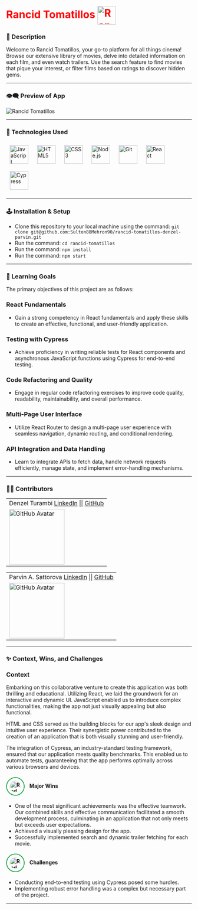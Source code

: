 <div>
    <h1 style="color:red; display: inline;">
      Rancid Tomatillos
      <img src="https://github.com/Sulton88Mehron90/rancid-tomatillos-denzel-parvin/blob/Feat/videos/src/images/Tomatillo.png" 
         alt="Rancid Tomatillos Logo" 
         width="50" 
         style="vertical-align: middle; display: inline;" />
    </h1>
</div>

### 🔖 Description

Welcome to Rancid Tomatillos, your go-to platform for all things cinema! Browse our extensive library of movies, delve into detailed information on each film, and even watch trailers. Use the search feature to find movies that pique your interest, or filter films based on ratings to discover hidden gems.

---
### 👁️‍🗨️ Preview of App
![Rancid Tomatillos](https://github.com/Sulton88Mehron90/rancid-tomatillos-denzel-parvin/blob/main/src/images/Rancid-Tomatillos.gif)

<!-- ---
### 🖇️ Deployed Link

[Open the app here](https://rancid-tomatillos-denzel-parvin.vercel.app/) -->

<!-- --- 
### 🌐 Live Demo

[Open the app here](https://rancid-tomatillos-denzel-parvin.vercel.app/)

--- -->
---
### 🧱 Technologies Used 

<div>  
  <a href="https://www.javascript.com/" target="_blank"><img style="margin: 10px" src="https://profilinator.rishav.dev/skills-assets/javascript-original.svg" alt="JavaScript" height="50" /></a>  
  <a href="https://en.wikipedia.org/wiki/HTML5" target="_blank"><img style="margin: 10px" src="https://profilinator.rishav.dev/skills-assets/html5-original-wordmark.svg" alt="HTML5" height="50" /></a>  
  <a href="https://www.w3schools.com/css/" target="_blank"><img style="margin: 10px" src="https://profilinator.rishav.dev/skills-assets/css3-original-wordmark.svg" alt="CSS3" height="50" /></a>  
  <a href="https://nodejs.org/" target="_blank"><img style="margin: 10px" src="https://profilinator.rishav.dev/skills-assets/nodejs-original-wordmark.svg" alt="Node.js" height="50" /></a>  
  <a href="https://github.com/" target="_blank"><img style="margin: 10px" src="https://profilinator.rishav.dev/skills-assets/git-scm-icon.svg" alt="Git" height="50" /></a>  
  <a href="https://react.dev/" target="_blank"><img style="margin: 10px" src="https://profilinator.rishav.dev/skills-assets/react-original-wordmark.svg" alt="React" height="50" /></a>  
  <a href="https://docs.cypress.io/guides/overview/why-cypress" target="_blank"><img style="margin: 10px" src="https://encrypted-tbn0.gstatic.com/images?q=tbn:ANd9GcQoXfntUBC8eXPGA7V8dQp74I5Xofeze3tnRua5hKQkd0ofyH0cy5mJm3_Y-zPhHO2ty9k&usqp=CAU" alt="Cypress" height="50" /></a>  
</div>

---

### 🕹️ Installation & Setup 

- Clone this repository to your local machine using the command: `git clone git@github.com:Sulton88Mehron90/rancid-tomatillos-denzel-parvin.git`
- Run the command: `cd rancid-tomatillos`
- Run the command: `npm install`
- Run the command: `npm start`

---

### 🌱 Learning Goals

The primary objectives of this project are as follows:

### React Fundamentals
- Gain a strong competency in React fundamentals and apply these skills to create an effective, functional, and user-friendly application.

### Testing with Cypress
- Achieve proficiency in writing reliable tests for React components and asynchronous JavaScript functions using Cypress for end-to-end testing.

### Code Refactoring and Quality
- Engage in regular code refactoring exercises to improve code quality, readability, maintainability, and overall performance.

### Multi-Page User Interface
- Utilize React Router to design a multi-page user experience with seamless navigation, dynamic routing, and conditional rendering.

### API Integration and Data Handling
- Learn to integrate APIs to fetch data, handle network requests efficiently, manage state, and implement error-handling mechanisms.

---

### 🤝🏼 Contributors

<!-- - [Denzel Turambi](https://github.com/Denzel-Turambi)
- [Parvin A. Sattorova](https://github.com/Sulton88Mehron90) -->

<table>
    <tr>
        <td> Denzel Turambi
            <a href="https://www.linkedin.com/in/denzel-turambi-71a298267/">LinkedIn</a> || 
            <a href="https://github.com/Denzel-Turambi">GitHub</a> 
        </td>
    </tr>
    <tr>
        <td><img src="https://github.com/Denzel-Turambi.png" alt="GitHub Avatar" width="150"></td>
    </tr>
</table>


<table>
    <tr>
        <td> Parvin A. Sattorova 
            <a href="https://www.linkedin.com/in/parvin-sattorova-edwards-357526b3/">LinkedIn</a> || 
            <a href="https://github.com/Sulton88Mehron90">GitHub</a> 
        </td>
    </tr>
    <tr>
        <td><img src="https://avatars.githubusercontent.com/u/119267809?v=4" alt="GitHub Avatar" width="150"></td>
    </tr>
</table>

<!-- <table>
    <tr>
        <td> Denzel Turambi
            <a href="https://www.linkedin.com/in/denzel-turambi-71a298267/">LinkedIn</a> || 
            <a href="https://github.com/Denzel-Turambi">GitHub</a> 
        </td>
        <td><img src="https://github.com/Sulton88Mehron90/rancid-tomatillos-denzel-parvin/blob/Feat/videos/src/images/Tomatillo.png" alt="Rancid Tomatillos Logo" width="50" style="vertical-align:middle"/></td>
    </tr>
    <tr>
        <td><img src="https://github.com/Denzel-Turambi.png" alt="GitHub Avatar" width="150"></td>
    </tr>
</table>


<table>
    <tr>
        <td> Parvin A. Sattorova 
            <a href="https://www.linkedin.com/in/parvin-sattorova-edwards-357526b3/">LinkedIn</a> || 
            <a href="https://github.com/Sulton88Mehron90">GitHub</a> 
        </td>
        <td><img src="https://github.com/Sulton88Mehron90/rancid-tomatillos-denzel-parvin/blob/Feat/videos/src/images/Tomatillo.png" alt="Rancid Tomatillos Logo" width="50" style="vertical-align:middle"/></td>
    </tr>
    <tr>
        <td><img src="https://avatars.githubusercontent.com/u/119267809?v=4" alt="GitHub Avatar" width="150"></td>
    </tr>
</table> -->

---

### ✨ Context, Wins, and Challenges

### Context
Embarking on this collaborative venture to create this application was both thrilling and educational. Utilizing React, we laid the groundwork for an interactive and dynamic UI. JavaScript enabled us to introduce complex functionalities, making the app not just visually appealing but also functional.

HTML and CSS served as the building blocks for our app's sleek design and intuitive user experience. Their synergistic power contributed to the creation of an application that is both visually stunning and user-friendly.

The integration of Cypress, an industry-standard testing framework, ensured that our application meets quality benchmarks. This enabled us to automate tests, guaranteeing that the app performs optimally across various browsers and devices.

 <h4>
    <img src="https://github.com/Sulton88Mehron90/rancid-tomatillos-denzel-parvin/blob/Feat/videos/src/images/redTomato.png" 
         alt="Red Tomato Logo" 
         style="width: 30px; margin-right: 10px; border: 2px solid rgb(11, 166, 52); border-radius: 50%; padding: 8px; transition: transform 0.3s ease, box-shadow 0.3s ease-in-out; transform-origin: right; vertical-align: middle;" />
    Major Wins
  </h4>
  
- One of the most significant achievements was the effective teamwork. Our combined skills and effective communication facilitated a smooth development process, culminating in an application that not only meets but exceeds user expectations.
- Achieved a visually pleasing design for the app.
- Successfully implemented search and dynamic trailer fetching for each movie.

<h4>
  <img src="https://github.com/Sulton88Mehron90/rancid-tomatillos-denzel-parvin/blob/Feat/videos/src/images/redTomato.png" 
       alt="Red Tomato Logo" 
       style="width: 30px; margin-right: 10px; border: 2px solid rgb(11, 166, 52); border-radius: 50%; padding: 8px; transition: transform 0.3s ease, box-shadow 0.3s ease-in-out; transform-origin: right; vertical-align: middle;" />
  Challenges
</h4>

- Conducting end-to-end testing using Cypress posed some hurdles.
- Implementing robust error handling was a complex but necessary part of the project.

---
